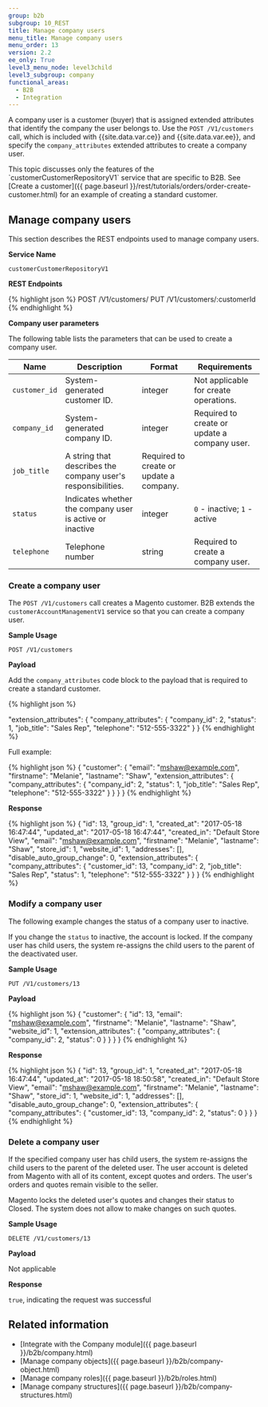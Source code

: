 ```yaml
---
group: b2b
subgroup: 10_REST
title: Manage company users
menu_title: Manage company users
menu_order: 13
version: 2.2
ee_only: True
level3_menu_node: level3child
level3_subgroup: company
functional_areas:
  - B2B
  - Integration
---
```


A company user is a customer (buyer) that is assigned extended attributes that identify the company the user belongs to. Use the `POST /V1/customers` call, which is included with {{site.data.var.ce}} and {{site.data.var.ee}}, and specify the `company_attributes` extended attributes to create a company user.

<div class="bs-callout bs-callout-info" id="info" markdown="1">
This topic discusses only the features of the `customerCustomerRepositoryV1` service that are specific to B2B. See [Create a customer]({{ page.baseurl }}/rest/tutorials/orders/order-create-customer.html) for an example of creating a standard customer.
</div>

## Manage company users

This section describes the REST endpoints used to manage company users.

**Service Name**

`customerCustomerRepositoryV1`

**REST Endpoints**

{% highlight json %}
POST /V1/customers/
PUT /V1/customers/:customerId
{% endhighlight %}

**Company user parameters**

The following table lists the parameters that can be used to create a company user.

Name | Description | Format | Requirements
--- | --- | --- | ---
`customer_id` | System-generated customer ID. | integer | Not applicable for create operations.
`company_id` | System-generated company ID. | integer | Required to create or update a company user.
`job_title` | A string that describes the company user's responsibilities. | Required to create or update a company.
`status` | Indicates whether the company user is active or inactive | integer | `0` - inactive; `1` - active
`telephone`  |  Telephone number | string | Required to create a company user.

### Create a company user

The `POST /V1/customers` call creates a Magento customer. B2B extends the `customerAccountManagementV1` service so that you can create a company user.

**Sample Usage**

`POST /V1/customers`

**Payload**

Add the `company_attributes` code block to the payload that is required to create a standard customer.

{% highlight json %}

"extension_attributes": {
   "company_attributes": {
   "company_id": 2,
   "status": 1,
   "job_title": "Sales Rep",
   "telephone": "512-555-3322"
   }
}
{% endhighlight %}

Full example:

{% highlight json %}
{
	"customer": {
		"email": "mshaw@example.com",
		"firstname": "Melanie",
		"lastname": "Shaw",
		"extension_attributes": {
    		"company_attributes": {
    		"company_id": 2,
    		"status": 1,
    		"job_title": "Sales Rep",
    		"telephone": "512-555-3322"
    		}
		}
	}
}
{% endhighlight %}

**Response**

{% highlight json %}
{
  "id": 13,
  "group_id": 1,
  "created_at": "2017-05-18 16:47:44",
  "updated_at": "2017-05-18 16:47:44",
  "created_in": "Default Store View",
  "email": "mshaw@example.com",
  "firstname": "Melanie",
  "lastname": "Shaw",
  "store_id": 1,
  "website_id": 1,
  "addresses": [],
  "disable_auto_group_change": 0,
  "extension_attributes": {
    "company_attributes": {
      "customer_id": 13,
      "company_id": 2,
      "job_title": "Sales Rep",
      "status": 1,
      "telephone": "512-555-3322"
    }
  }
}
{% endhighlight %}

### Modify a company user

The following example changes the status of a company user to inactive.

If you change the `status` to inactive, the account is locked. If the company user has child users, the system re-assigns the child users to the parent of the deactivated user.


**Sample Usage**

`PUT /V1/customers/13`

**Payload**

{% highlight json %}
{
  "customer": {
    "id": 13,
    "email": "mshaw@example.com",
    "firstname": "Melanie",
    "lastname": "Shaw",
    "website_id": 1,
    "extension_attributes": {
      "company_attributes": {
        "company_id": 2,
        "status": 0
        }
      }
  }
}
{% endhighlight %}

**Response**

{% highlight json %}
{
  "id": 13,
  "group_id": 1,
  "created_at": "2017-05-18 16:47:44",
  "updated_at": "2017-05-18 18:50:58",
  "created_in": "Default Store View",
  "email": "mshaw@example.com",
  "firstname": "Melanie",
  "lastname": "Shaw",
  "store_id": 1,
  "website_id": 1,
  "addresses": [],
  "disable_auto_group_change": 0,
  "extension_attributes": {
    "company_attributes": {
      "customer_id": 13,
      "company_id": 2,
      "status": 0
    }
  }
}
{% endhighlight %}

### Delete a company user

If the specified company user has child users, the system re-assigns the child users to the parent of the deleted user. The user account is deleted from Magento with all of its content, except quotes and orders. The user's orders and quotes remain visible to the seller.

Magento locks the deleted user's quotes and changes their status to Closed. The system does not allow to make changes on such quotes.

**Sample Usage**

`DELETE /V1/customers/13`

**Payload**

Not applicable

**Response**

`true`, indicating the request was successful

## Related information

* [Integrate with the Company module]({{ page.baseurl }}/b2b/company.html)
* [Manage company objects]({{ page.baseurl }}/b2b/company-object.html)
* [Manage company roles]({{ page.baseurl }}/b2b/roles.html)
* [Manage company structures]({{ page.baseurl }}/b2b/company-structures.html)
